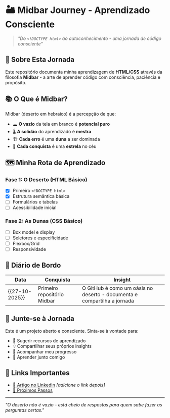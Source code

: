 # 🏜️ Midbar Journey - Aprendizado Consciente

> *"Do `<!DOCTYPE html>` ao autoconhecimento - uma jornada de código consciente"*

## 🌵 Sobre Esta Jornada

Este repositório documenta minha aprendizagem de **HTML/CSS** através da filosofia **Midbar** - a arte de aprender código com consciência, paciência e propósito.

## 📚 O Que é Midbar?

Midbar (deserto em hebraico) é a percepção de que:

- 🕳️ **O vazio** da tela em branco é **potencial puro**
- 🌡️ **A solidão** do aprendizado é **mestra**
- 🏗️ **Cada erro** é uma **duna** a ser dominada
- 🌌 **Cada conquista** é uma **estrela** no céu

## 🗺️ Minha Rota de Aprendizado

### Fase 1: O Deserto (HTML Básico)
- [x] Primeiro `<!DOCTYPE html>`
- [x] Estrutura semântica básica
- [ ] Formulários e tabelas
- [ ] Acessibilidade inicial

### Fase 2: As Dunas (CSS Básico)
- [ ] Box model e display
- [ ] Seletores e especificidade
- [ ] Flexbox/Grid
- [ ] Responsividade

## 📖 Diário de Bordo

| Data | Conquista | Insight |
|------|-----------|---------|
| {{27-10-2025}} | Primeiro repositório Midbar | O GitHub é como um oásis no deserto - documenta e compartilha a jornada |

## 👥 Junte-se à Jornada

Este é um projeto aberto e consciente. Sinta-se à vontade para:

- 🤔 Sugerir recursos de aprendizado
- 💡 Compartilhar seus próprios insights
- 🎯 Acompanhar meu progresso
- 🌱 Aprender junto comigo

## 🔗 Links Importantes

- [📝 Artigo no LinkedIn](-) *[adicione o link depois]*
- [🎯 Próximos Passos](#-próximos-passos)

---

*"O deserto não é vazio - está cheio de respostas para quem sabe fazer as perguntas certas."*
